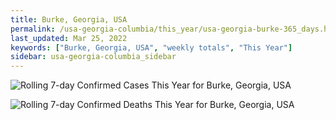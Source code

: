 ```yaml
---
title: Burke, Georgia, USA
permalink: /usa-georgia-columbia/this_year/usa-georgia-burke-365_days.html
last_updated: Mar 25, 2022
keywords: ["Burke, Georgia, USA", "weekly totals", "This Year"]
sidebar: usa-georgia-columbia_sidebar
---
```


![Rolling 7-day Confirmed Cases This Year for Burke, Georgia, USA](/covid_tracker/images/graphs/usa-georgia-burke-rolling_7_days_confirmed-365_days_graph.png)

![Rolling 7-day Confirmed Deaths This Year for Burke, Georgia, USA](/covid_tracker/images/graphs/usa-georgia-burke-rolling_7_days_deaths-365_days_graph.png)

